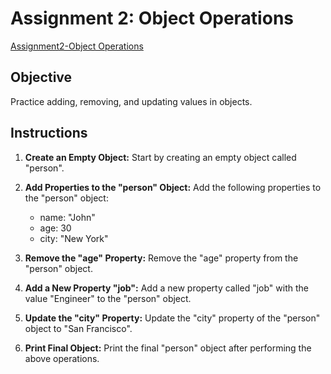 # Assignment 2: Object Operations

[Assignment2-Object Operations](Assignment2-ObjectOperations.js)

## Objective

Practice adding, removing, and updating values in objects.

## Instructions

1. **Create an Empty Object:** Start by creating an empty object called "person".

2. **Add Properties to the "person" Object:** Add the following properties to the "person" object:
   - name: "John"
   - age: 30
   - city: "New York"

3. **Remove the "age" Property:** Remove the "age" property from the "person" object.

4. **Add a New Property "job":** Add a new property called "job" with the value "Engineer" to the "person" object.

5. **Update the "city" Property:** Update the "city" property of the "person" object to "San Francisco".

6. **Print Final Object:** Print the final "person" object after performing the above operations.

